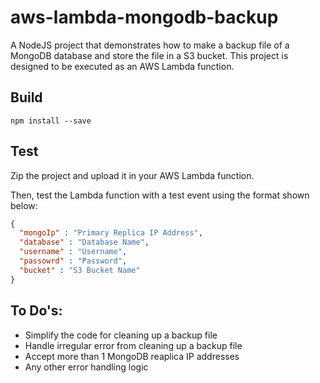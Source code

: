 # aws-lambda-mongodb-backup
A NodeJS project that demonstrates how to make a backup file of a MongoDB database and store the file in a S3 bucket. This project is designed to be executed as an AWS Lambda function.

## Build

```
npm install --save
```

## Test

Zip the project and upload it in your AWS Lambda function.

Then, test the Lambda function with a test event using the format shown below:

```json
{
  "mongoIp" : "Primary Replica IP Address",
  "database" : "Database Name",
  "username" : "Username",
  "passowrd" : "Password",
  "bucket" : "S3 Bucket Name"
}
```

## To Do's:
- Simplify the code for cleaning up a backup file
- Handle irregular error from cleaning up a backup file
- Accept more than 1 MongoDB reaplica IP addresses
- Any other error handling logic

